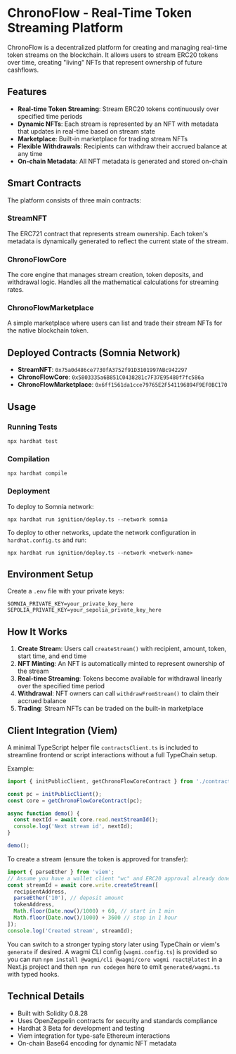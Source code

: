 # ChronoFlow - Real-Time Token Streaming Platform

ChronoFlow is a decentralized platform for creating and managing real-time token streams on the blockchain. It allows users to stream ERC20 tokens over time, creating "living" NFTs that represent ownership of future cashflows.

## Features

- **Real-time Token Streaming**: Stream ERC20 tokens continuously over specified time periods
- **Dynamic NFTs**: Each stream is represented by an NFT with metadata that updates in real-time based on stream state
- **Marketplace**: Built-in marketplace for trading stream NFTs
- **Flexible Withdrawals**: Recipients can withdraw their accrued balance at any time
- **On-chain Metadata**: All NFT metadata is generated and stored on-chain

## Smart Contracts

The platform consists of three main contracts:

### StreamNFT
The ERC721 contract that represents stream ownership. Each token's metadata is dynamically generated to reflect the current state of the stream.

### ChronoFlowCore  
The core engine that manages stream creation, token deposits, and withdrawal logic. Handles all the mathematical calculations for streaming rates.

### ChronoFlowMarketplace
A simple marketplace where users can list and trade their stream NFTs for the native blockchain token.

## Deployed Contracts (Somnia Network)

- **StreamNFT**: `0x75a0d486ce7730fA3752f91D3101997ABc942297`
- **ChronoFlowCore**: `0x5803335a6B851C0438281c7F37E95480f7fc586a`  
- **ChronoFlowMarketplace**: `0x6ff1561da1cce79765E2F541196894F9EF0BC170`

## Usage

### Running Tests

```shell
npx hardhat test
```

### Compilation

```shell
npx hardhat compile
```

### Deployment

To deploy to Somnia network:

```shell
npx hardhat run ignition/deploy.ts --network somnia
```

To deploy to other networks, update the network configuration in `hardhat.config.ts` and run:

```shell
npx hardhat run ignition/deploy.ts --network <network-name>
```

## Environment Setup

Create a `.env` file with your private keys:

```
SOMNIA_PRIVATE_KEY=your_private_key_here
SEPOLIA_PRIVATE_KEY=your_sepolia_private_key_here
```

## How It Works

1. **Create Stream**: Users call `createStream()` with recipient, amount, token, start time, and end time
2. **NFT Minting**: An NFT is automatically minted to represent ownership of the stream
3. **Real-time Streaming**: Tokens become available for withdrawal linearly over the specified time period
4. **Withdrawal**: NFT owners can call `withdrawFromStream()` to claim their accrued balance
5. **Trading**: Stream NFTs can be traded on the built-in marketplace

## Client Integration (Viem)

A minimal TypeScript helper file `contractsClient.ts` is included to streamline frontend or script interactions without a full TypeChain setup.

Example:

```ts
import { initPublicClient, getChronoFlowCoreContract } from './contractsClient';

const pc = initPublicClient();
const core = getChronoFlowCoreContract(pc);

async function demo() {
  const nextId = await core.read.nextStreamId();
  console.log('Next stream id', nextId);
}

demo();
```

To create a stream (ensure the token is approved for transfer):

```ts
import { parseEther } from 'viem';
// Assume you have a wallet client "wc" and ERC20 approval already done.
const streamId = await core.write.createStream([
  recipientAddress,
  parseEther('10'), // deposit amount
  tokenAddress,
  Math.floor(Date.now()/1000) + 60, // start in 1 min
  Math.floor(Date.now()/1000) + 3600 // stop in 1 hour
]);
console.log('Created stream', streamId);
```

You can switch to a stronger typing story later using TypeChain or viem's `generate` if desired. A wagmi CLI config (`wagmi.config.ts`) is provided so you can run `npm install @wagmi/cli @wagmi/core wagmi react@latest` in a Next.js project and then `npm run codegen` here to emit `generated/wagmi.ts` with typed hooks.

## Technical Details

- Built with Solidity 0.8.28
- Uses OpenZeppelin contracts for security and standards compliance
- Hardhat 3 Beta for development and testing
- Viem integration for type-safe Ethereum interactions
- On-chain Base64 encoding for dynamic NFT metadata
